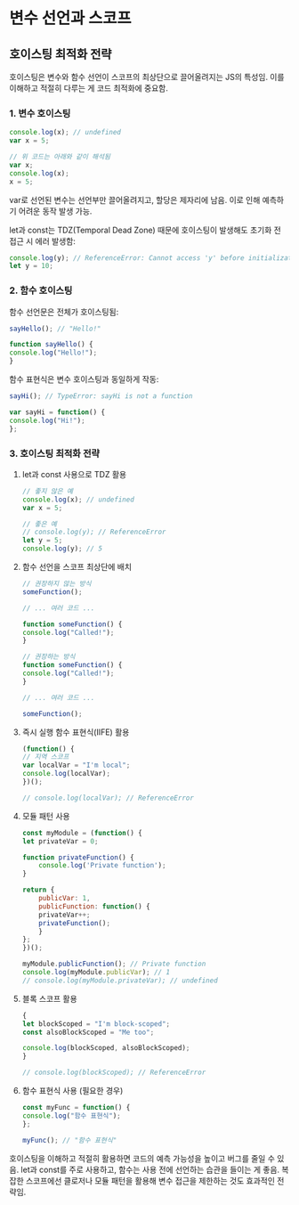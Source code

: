 # 변수 선언과 스코프

## 호이스팅 최적화 전략

호이스팅은 변수와 함수 선언이 스코프의 최상단으로 끌어올려지는 JS의 특성임. 이를 이해하고 적절히 다루는 게 코드 최적화에 중요함.

### 1. 변수 호이스팅

```javascript
console.log(x); // undefined
var x = 5;

// 위 코드는 아래와 같이 해석됨
var x;
console.log(x);
x = 5;
```

var로 선언된 변수는 선언부만 끌어올려지고, 할당은 제자리에 남음. 이로 인해 예측하기 어려운 동작 발생 가능.

let과 const는 TDZ(Temporal Dead Zone) 때문에 호이스팅이 발생해도 초기화 전 접근 시 에러 발생함:

```javascript
console.log(y); // ReferenceError: Cannot access 'y' before initialization
let y = 10;
```

### 2. 함수 호이스팅

함수 선언문은 전체가 호이스팅됨:

```javascript
sayHello(); // "Hello!"

function sayHello() {
console.log("Hello!");
}
```

함수 표현식은 변수 호이스팅과 동일하게 작동:

```javascript
sayHi(); // TypeError: sayHi is not a function

var sayHi = function() {
console.log("Hi!");
};
```

### 3. 호이스팅 최적화 전략

1. let과 const 사용으로 TDZ 활용

    ```javascript
    // 좋지 않은 예
    console.log(x); // undefined
    var x = 5;

    // 좋은 예
    // console.log(y); // ReferenceError
    let y = 5;
    console.log(y); // 5
    ```

2. 함수 선언을 스코프 최상단에 배치

    ```javascript
    // 권장하지 않는 방식
    someFunction();

    // ... 여러 코드 ...

    function someFunction() {
    console.log("Called!");
    }

    // 권장하는 방식
    function someFunction() {
    console.log("Called!");
    }

    // ... 여러 코드 ...

    someFunction();
    ```

3. 즉시 실행 함수 표현식(IIFE) 활용

    ```javascript
    (function() {
    // 지역 스코프
    var localVar = "I'm local";
    console.log(localVar);
    })();

    // console.log(localVar); // ReferenceError
    ```

4. 모듈 패턴 사용

    ```javascript
    const myModule = (function() {
    let privateVar = 0;

    function privateFunction() {
        console.log('Private function');
    }

    return {
        publicVar: 1,
        publicFunction: function() {
        privateVar++;
        privateFunction();
        }
    };
    })();

    myModule.publicFunction(); // Private function
    console.log(myModule.publicVar); // 1
    // console.log(myModule.privateVar); // undefined
    ```

5. 블록 스코프 활용

    ```javascript
    {
    let blockScoped = "I'm block-scoped";
    const alsoBlockScoped = "Me too";
    
    console.log(blockScoped, alsoBlockScoped);
    }

    // console.log(blockScoped); // ReferenceError
    ```

6. 함수 표현식 사용 (필요한 경우)

    ```javascript
    const myFunc = function() {
    console.log("함수 표현식");
    };

    myFunc(); // "함수 표현식"
    ```

호이스팅을 이해하고 적절히 활용하면 코드의 예측 가능성을 높이고 버그를 줄일 수 있음. let과 const를 주로 사용하고, 함수는 사용 전에 선언하는 습관을 들이는 게 좋음. 복잡한 스코프에선 클로저나 모듈 패턴을 활용해 변수 접근을 제한하는 것도 효과적인 전략임.

